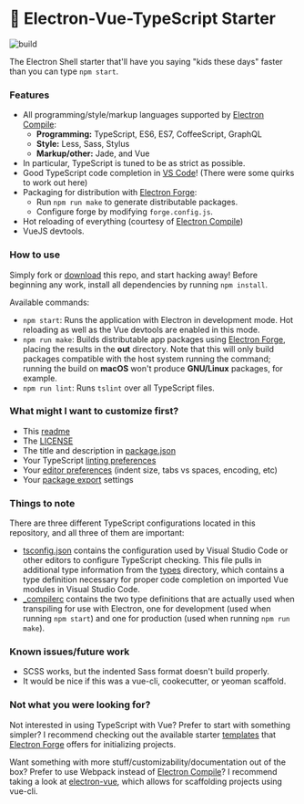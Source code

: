 # :nut_and_bolt: Electron-Vue-TypeScript Starter
![build](https://travis-ci.org/sebastiandero/modern-ftp.svg?branch=develop)

The Electron Shell starter that'll have you saying "kids these days" faster than you can type `npm start`.

### Features

* All programming/style/markup languages supported by [Electron Compile](https://github.com/electron/electron-compile#electron-compile):
  * **Programming:** TypeScript, ES6, ES7, CoffeeScript, GraphQL
  * **Style:** Less, Sass, Stylus
  * **Markup/other:** Jade, and Vue
* In particular, TypeScript is tuned to be as strict as possible.
* Good TypeScript code completion in [VS Code](https://code.visualstudio.com/)! (There were some quirks to work out here)
* Packaging for distribution with [Electron Forge](https://github.com/electron-userland/electron-forge):
  * Run `npm run make` to generate distributable packages.
  * Configure forge by modifying `forge.config.js`.
* Hot reloading of everything (courtesy of [Electron Compile](https://github.com/electron/electron-compile))
* VueJS devtools.

### How to use

Simply fork or [download](https://github.com/bdero/electron-vue-typescript-starter/archive/master.zip) this repo, and start hacking away! Before beginning any work, install all dependencies by running `npm install`.

Available commands:
* `npm start`: Runs the application with Electron in development mode. Hot reloading as well as the Vue devtools are enabled in this mode.
* `npm run make`: Builds distributable app packages using [Electron Forge](https://github.com/electron-userland/electron-forge), placing the results in the **out** directory. Note that this will only build packages compatible with the host system running the command; running the build on **macOS** won't produce **GNU/Linux** packages, for example.
* `npm run lint`: Runs `tslint` over all TypeScript files.

### What might I want to customize first?

* This [readme](README.md)
* The [LICENSE](LICENSE)
* The title and description in [package.json](package.json)
* Your TypeScript [linting preferences](tslint.json)
* Your [editor preferences](.editorconfig) (indent size, tabs vs spaces, encoding, etc)
* Your [package export](forge.config.js) settings

### Things to note

There are three different TypeScript configurations located in this repository, and all three of them are important:
* [tsconfig.json](tsconfig.json) contains the configuration used by Visual Studio Code or other editors to configure TypeScript checking. This file pulls in additional type information from the [types](types/) directory, which contains a type definition necessary for proper code completion on imported Vue modules in Visual Studio Code.
* [_compilerc](_compilerc) contains the two type definitions that are actually used when transpiling for use with Electron, one for development (used when running `npm start`) and one for production (used when running `npm run make`).

### Known issues/future work

* SCSS works, but the indented Sass format doesn't build properly.
* It would be nice if this was a vue-cli, cookecutter, or yeoman scaffold.

### Not what you were looking for?

Not interested in using TypeScript with Vue? Prefer to start with something simpler? I recommend checking out the available starter [templates](https://github.com/electron-userland/electron-forge-templates) that [Electron Forge](https://github.com/electron-userland/electron-forge) offers for initializing projects.

Want something with more stuff/customizability/documentation out of the box? Prefer to use Webpack instead of [Electron Compile](https://github.com/electron/electron-compile)? I recommend taking a look at [electron-vue](https://github.com/SimulatedGREG/electron-vue), which allows for scaffolding projects using vue-cli.
